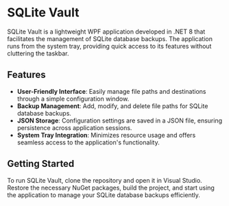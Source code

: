 # SQLite Vault

SQLite Vault is a lightweight WPF application developed in .NET 8 that facilitates the management of SQLite database backups. The application runs from the system tray, providing quick access to its features without cluttering the taskbar.

## Features

- **User-Friendly Interface**: Easily manage file paths and destinations through a simple configuration window.
- **Backup Management**: Add, modify, and delete file paths for SQLite database backups.
- **JSON Storage**: Configuration settings are saved in a JSON file, ensuring persistence across application sessions.
- **System Tray Integration**: Minimizes resource usage and offers seamless access to the application's functionality.

## Getting Started

To run SQLite Vault, clone the repository and open it in Visual Studio. Restore the necessary NuGet packages, build the project, and start using the application to manage your SQLite database backups efficiently.